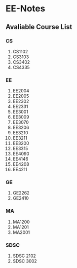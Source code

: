 # EE-Notes

## Avaliable Course List

### CS

1. CS1102
2. CS3103
3. CS3402
4. CS4335

### EE

1. EE2004
2. EE2005
3. EE2302
4. EE2331
5. EE3001
6. EE3009
7. EE3070
8. EE3206
9. EE3210
10. EE3211
11. EE3200
12. EE3315
13. EE4090
14. EE4146
15. EE4208
16. EE4211

### GE

1. GE2262
2. GE2410

### MA

1. MA1200
2. MA1201
3. MA2001

### SDSC

1. SDSC 2102
2. SDSC 3002

